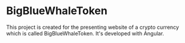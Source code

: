 
# BigBlueWhaleToken

This project is created for the presenting website of a crypto currency which is called BigBlueWhaleToken. It's developed with Angular.
